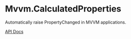 # Mvvm.CalculatedProperties
Automatically raise PropertyChanged in MVVM applications.

[API Docs](http://dotnetapis.com/pkg/Nito.Mvvm.CalculatedProperties)
